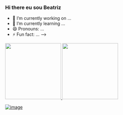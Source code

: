 ### Hi there eu sou Beatriz

- 🔭 I’m currently working on ...
- 🌱 I’m currently learning ...
- 😄 Pronouns: ...
- ⚡ Fun fact: ...
-->

<div>
  <a href="https://github.com/beatriz-olivera-santos">
  <img height="180em" src="https://github-readme-stats.vercel.app/api?username=beatriz-olivera-santos&show_icons=true&theme=dracula&include_all_commits=true&count_private=true"/>
  <img height="180em" src="https://github-readme-stats.vercel.app/api/top-langs/?username=beatriz-olivera-santos&layout=compact&langs_count=7&theme=dracula"/>
</div>
  

  
![image](https://user-images.githubusercontent.com/88056127/129949527-f1249b74-51d7-4c2f-8e55-677deb8a5e4f.png)

<div> 
